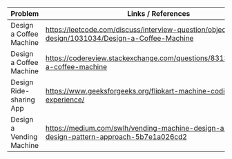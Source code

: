 | Problem                  | Links / References                                                                                     |
|------------------------- |--------------------------------------------------------------------------------------------------------|
| Design a Coffee Machine  | https://leetcode.com/discuss/interview-question/object-oriented-design/1031034/Design-a-Coffee-Machine |
| Design a Coffee Machine  | https://codereview.stackexchange.com/questions/83135/designing-a-coffee-machine                        |
| Design Ride-sharing App  | https://www.geeksforgeeks.org/flipkart-machine-coding-round-experience/                                |
| Design a Vending Machine | https://medium.com/swlh/vending-machine-design-a-state-design-pattern-approach-5b7e1a026cd2            |
